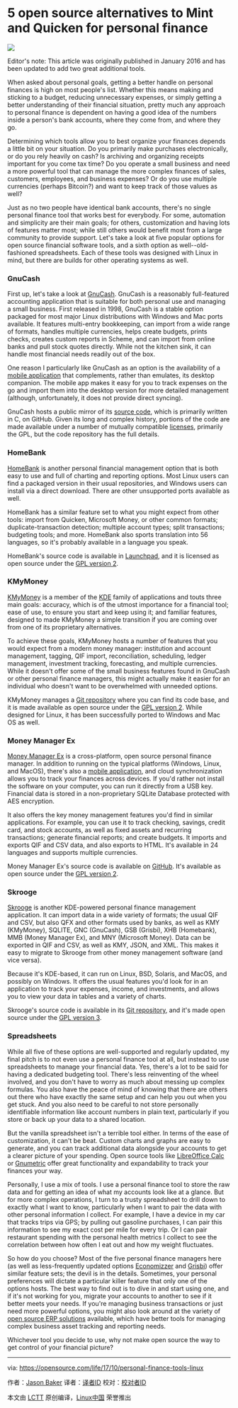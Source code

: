 5 open source alternatives to Mint and Quicken for personal finance
======
![](https://opensource.com/sites/default/files/styles/image-full-size/public/lead-images/osdc_whitehurst_money.png?itok=ls-SOzM0)

Editor's note: This article was originally published in January 2016 and has been updated to add two great additional tools.

When asked about personal goals, getting a better handle on personal finances is high on most people's list. Whether this means making and sticking to a budget, reducing unnecessary expenses, or simply getting a better understanding of their financial situation, pretty much any approach to personal finance is dependent on having a good idea of the numbers inside a person's bank accounts, where they come from, and where they go.

Determining which tools allow you to best organize your finances depends a little bit on your situation. Do you primarily make purchases electronically, or do you rely heavily on cash? Is archiving and organizing receipts important for you come tax time? Do you operate a small business and need a more powerful tool that can manage the more complex finances of sales, customers, employees, and business expenses? Or do you use multiple currencies (perhaps Bitcoin?) and want to keep track of those values as well?

Just as no two people have identical bank accounts, there's no single personal finance tool that works best for everybody. For some, automation and simplicity are their main goals; for others, customization and having lots of features matter most; while still others would benefit most from a large community to provide support. Let's take a look at five popular options for open source financial software tools, and a sixth option as well--old-fashioned spreadsheets. Each of these tools was designed with Linux in mind, but there are builds for other operating systems as well.

### GnuCash

First up, let's take a look at [GnuCash][1]. GnuCash is a reasonably full-featured accounting application that is suitable for both personal use and managing a small business. First released in 1998, GnuCash is a stable option packaged for most major Linux distributions with Windows and Mac ports available. It features multi-entry bookkeeping, can import from a wide range of formats, handles multiple currencies, helps create budgets, prints checks, creates custom reports in Scheme, and can import from online banks and pull stock quotes directly. While not the kitchen sink, it can handle most financial needs readily out of the box.

One reason I particularly like GnuCash as an option is the availability of a [mobile application][2] that complements, rather than emulates, its desktop companion. The mobile app makes it easy for you to track expenses on the go and import them into the desktop version for more detailed management (although, unfortunately, it does not provide direct syncing).

GnuCash hosts a public mirror of its [source code][3], which is primarily written in C, on GitHub. Given its long and complex history, portions of the code are made available under a number of mutually compatible [licenses][4], primarily the GPL, but the code repository has the full details.

### HomeBank

[HomeBank][5] is another personal financial management option that is both easy to use and full of charting and reporting options. Most Linux users can find a packaged version in their usual repositories, and Windows users can install via a direct download. There are other unsupported ports available as well.

HomeBank has a similar feature set to what you might expect from other tools: import from Quicken, Microsoft Money, or other common formats; duplicate-transaction detection; multiple account types; split transactions; budgeting tools; and more. HomeBank also sports translation into 56 languages, so it's probably available in a language you speak.

HomeBank's source code is available in [Launchpad][6], and it is licensed as open source under the [GPL version 2][7].

### KMyMoney

[KMyMoney][8] is a member of the [KDE][9] family of applications and touts three main goals: accuracy, which is of the utmost importance for a financial tool; ease of use, to ensure you start and keep using it; and familiar features, designed to made KMyMoney a simple transition if you are coming over from one of its proprietary alternatives.

To achieve these goals, KMyMoney hosts a number of features that you would expect from a modern money manager: institution and account management, tagging, QIF import, reconciliation, scheduling, ledger management, investment tracking, forecasting, and multiple currencies. While it doesn't offer some of the small business features found in GnuCash or other personal finance managers, this might actually make it easier for an individual who doesn't want to be overwhelmed with unneeded options.

KMyMoney manages a [Git repository][10] where you can find its code base, and it is made available as open source under the [GPL version 2][7]. While designed for Linux, it has been successfully ported to Windows and Mac OS as well.

### Money Manager Ex

[Money Manager Ex][11] is a cross-platform, open source personal finance manager. In addition to running on the typical platforms (Windows, Linux, and MacOS), there's also a [mobile application][12], and cloud synchronization allows you to track your finances across devices. If you'd rather not install the software on your computer, you can run it directly from a USB key. Financial data is stored in a non-proprietary SQLite Database protected with AES encryption.

It also offers the key money management features you'd find in similar applications. For example, you can use it to track checking, savings, credit card, and stock accounts, as well as fixed assets and recurring transactions; generate financial reports; and create budgets. It imports and exports QIF and CSV data, and also exports to HTML. It's available in 24 languages and supports multiple currencies.

Money Manager Ex's source code is available on [GitHub][13]. It's available as open source under the [GPL version 2][7].

### Skrooge

[Skrooge][14] is another KDE-powered personal finance management application. It can import data in a wide variety of formats; the usual QIF and CSV, but also QFX and other formats used by banks, as well as KMY (KMyMoney), SQLITE, GNC (GnuCash), GSB (Grisbi), XHB (Homebank), MMB (Money Manager Ex), and MNY (Microsoft Money). Data can be exported in QIF and CSV, as well as KMY, JSON, and XML. This makes it easy to migrate to Skrooge from other money management software (and vice versa).

Because it's KDE-based, it can run on Linux, BSD, Solaris, and MacOS, and possibly on Windows. It offers the usual features you'd look for in an application to track your expenses, income, and investments, and allows you to view your data in tables and a variety of charts.

Skrooge's source code is available in its [Git repository][15], and it's made open source under the [GPL version 3][16].

### Spreadsheets

While all five of these options are well-supported and regularly updated, my final pitch is to not even use a personal finance tool at all, but instead to use spreadsheets to manage your financial data. Yes, there's a lot to be said for having a dedicated budgeting tool. There's less reinventing of the wheel involved, and you don't have to worry as much about messing up complex formulas. You also have the peace of mind of knowing that there are others out there who have exactly the same setup and can help you out when you get stuck. And you also need to be careful to not store personally identifiable information like account numbers in plain text, particularly if you store or back up your data to a shared location.

But the vanilla spreadsheet isn't a terrible tool either. In terms of the ease of customization, it can't be beat. Custom charts and graphs are easy to generate, and you can track additional data alongside your accounts to get a clearer picture of your spending. Open source tools like [LibreOffice Calc][17] or [Gnumetric][18] offer great functionality and expandability to track your finances your way.

Personally, I use a mix of tools. I use a personal finance tool to store the raw data and for getting an idea of what my accounts look like at a glance. But for more complex operations, I turn to a trusty spreadsheet to drill down to exactly what I want to know, particularly when I want to pair the data with other personal information I collect. For example, I have a device in my car that tracks trips via GPS; by pulling out gasoline purchases, I can pair this information to see my exact cost per mile for every trip. Or I can pair restaurant spending with the personal health metrics I collect to see the correlation between how often I eat out and how my weight fluctuates.

So how do you choose? Most of the five personal finance managers here (as well as less-frequently updated options [Economizzer][19] and [Grisbi][20]) offer similar feature sets; the devil is in the details. Sometimes, your personal preferences will dictate a particular killer feature that only one of the options hosts. The best way to find out is to dive in and start using one, and if it's not working for you, migrate your accounts to another to see if it better meets your needs. If you're managing business transactions or just need more powerful options, you might also look around at the variety of [open source ERP solutions][21] available, which have better tools for managing complex business asset tracking and reporting needs.

Whichever tool you decide to use, why not make open source the way to get control of your financial picture?

--------------------------------------------------------------------------------

via: https://opensource.com/life/17/10/personal-finance-tools-linux

作者：[Jason Baker][a]
译者：[译者ID](https://github.com/译者ID)
校对：[校对者ID](https://github.com/校对者ID)

本文由 [LCTT](https://github.com/LCTT/TranslateProject) 原创编译，[Linux中国](https://linux.cn/) 荣誉推出

[a]:https://opensource.com/users/jason-baker
[1]:http://www.gnucash.org/
[2]:https://play.google.com/store/apps/details?id=org.gnucash.android&hl=en
[3]:https://github.com/Gnucash/
[4]:https://github.com/Gnucash/gnucash/blob/master/LICENSE
[5]:http://homebank.free.fr/index.php
[6]:https://code.launchpad.net/homebank
[7]:http://www.gnu.org/licenses/old-licenses/gpl-2.0.en.html
[8]:https://kmymoney.org/
[9]:https://www.kde.org/
[10]:https://quickgit.kde.org/?p=kmymoney.git
[11]:https://www.moneymanagerex.org/
[12]:https://www.moneymanagerex.org/features/android-version
[13]:https://github.com/moneymanagerex/moneymanagerex
[14]:https://skrooge.org/
[15]:https://cgit.kde.org/skrooge.git/
[16]:https://www.gnu.org/licenses/gpl.html
[17]:https://www.libreoffice.org/discover/calc/
[18]:http://www.gnumeric.org/
[19]:http://www.economizzer.org/
[20]:http://www.grisbi.org/
[21]:https://opensource.com/resources/top-4-open-source-erp-systems

